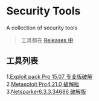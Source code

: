 # Security Tools
A collection of security tools

> 工具都在 [Releases 中](https://github.com/dbgee/security_tools/releases)
## 工具列表
1.[Exploit pack Pro 15.07 专业版破解](https://github.com/dbgee/security_tools/releases/download/v_Exploit_pack_Pro_15.07/Exploitpack_Pro_15.07.rar)  
2.[Metasploit Pro4.21.0 破解版](https://github.com/dbgee/security_tools/releases/download/v_Metasploit_Pro_4.21.0/Metasploit.Pro4.21.0.rar)  
3.[Netsparker6.3.3.34686 破解版](https://github.com/dbgee/security_tools/releases/download/v_Netsparker6.3.3/Netsparker6.3.3.rar)  
